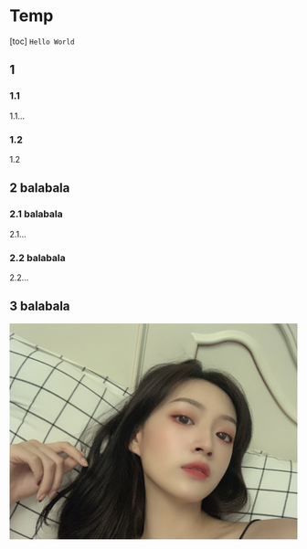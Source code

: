 # Temp

[toc]
`Hello World`

## 1

### 1.1

1.1...

### 1.2

1.2

## 2 balabala

### 2.1 balabala

2.1...

### 2.2 balabala

2.2...

## 3 balabala

![beauty](../assets/beauty.jpg)
